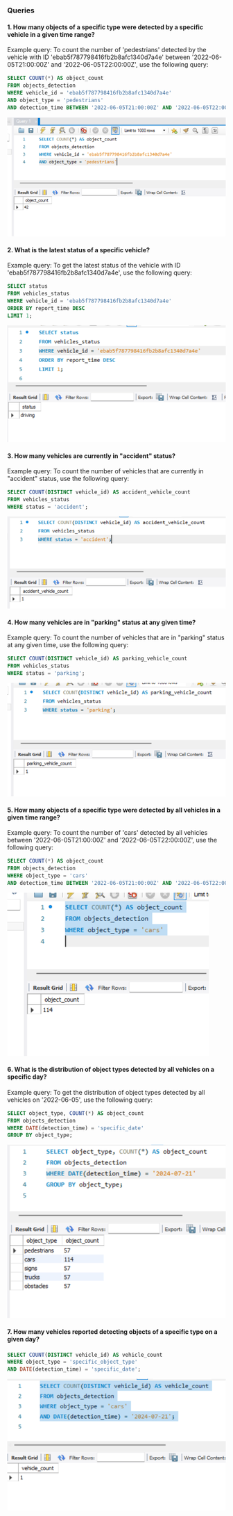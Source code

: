 ### Queries

#### 1. How many objects of a specific type were detected by a specific vehicle in a given time range?
Example query:
To count the number of 'pedestrians' detected by the vehicle with ID 'ebab5f787798416fb2b8afc1340d7a4e' between '2022-06-05T21:00:00Z' and '2022-06-05T22:00:00Z', use the following query:
```sql
SELECT COUNT(*) AS object_count
FROM objects_detection
WHERE vehicle_id = 'ebab5f787798416fb2b8afc1340d7a4e'
AND object_type = 'pedestrians'
AND detection_time BETWEEN '2022-06-05T21:00:00Z' AND '2022-06-05T22:00:00Z';
```
![img_1.png](img_1.png)

#### 2. What is the latest status of a specific vehicle?
Example query:
To get the latest status of the vehicle with ID 'ebab5f787798416fb2b8afc1340d7a4e', use the following query:
```sql
SELECT status
FROM vehicles_status
WHERE vehicle_id = 'ebab5f787798416fb2b8afc1340d7a4e'
ORDER BY report_time DESC
LIMIT 1;
```
![img_2.png](img_2.png)

#### 3.  How many vehicles are currently in "accident" status?
Example query:
To count the number of vehicles that are currently in "accident" status, use the following query:
```sql
SELECT COUNT(DISTINCT vehicle_id) AS accident_vehicle_count
FROM vehicles_status
WHERE status = 'accident';
```
![img_3.png](img_3.png)

#### 4. How many vehicles are in "parking" status at any given time?
Example query:
To count the number of vehicles that are in "parking" status at any given time, use the following query:
```sql
SELECT COUNT(DISTINCT vehicle_id) AS parking_vehicle_count
FROM vehicles_status
WHERE status = 'parking';
```
![img_4.png](img_4.png)

#### 5. How many objects of a specific type were detected by all vehicles in a given time range?
Example query:
To count the number of 'cars' detected by all vehicles between '2022-06-05T21:00:00Z' and '2022-06-05T22:00:00Z', use the following query:
```sql
SELECT COUNT(*) AS object_count
FROM objects_detection
WHERE object_type = 'cars'
AND detection_time BETWEEN '2022-06-05T21:00:00Z' AND '2022-06-05T22:00:00Z';
```
![img_5.png](img_5.png)
#### 6. What is the distribution of object types detected by all vehicles on a specific day?
Example query:
To get the distribution of object types detected by all vehicles on '2022-06-05', use the following query:
```sql
SELECT object_type, COUNT(*) AS object_count
FROM objects_detection
WHERE DATE(detection_time) = 'specific_date'
GROUP BY object_type;
```
![img_6.png](img_6.png)

#### 7. How many vehicles reported detecting objects of a specific type on a given day?
```sql
SELECT COUNT(DISTINCT vehicle_id) AS vehicle_count
WHERE object_type = 'specific_object_type'
AND DATE(detection_time) = 'specific_date';
```
![img_7.png](img_7.png)
